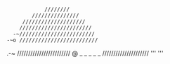                 ////////
            ///////////////
         ////////////////////
        ///////////////////////
      -~////////////////////////
    -~o /////////////////////////
 .-~     ////////////////////////
@ _ _ _ _ _ /////////////////////
            '''         '''
